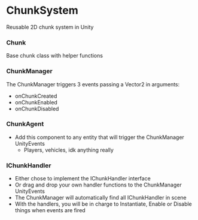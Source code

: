 # ChunkSystem
Reusable 2D chunk system in Unity

### Chunk
Base chunk class with helper functions

### ChunkManager
The ChunkManager triggers 3 events passing a Vector2 in arguments:
- onChunkCreated
- onChunkEnabled
- onChunkDisabled

### ChunkAgent
- Add this component to any entity that will trigger the ChunkManager UnityEvents
    - Players, vehicles, idk anything really

### IChunkHandler
- Either chose to implement the IChunkHandler interface 
- Or drag and drop your own handler functions to the ChunkManager UnityEvents
- The ChunkManager will automatically find all IChunkHandler in scene
- With the handlers, you will be in charge to Instantiate, Enable or Disable things when events are fired